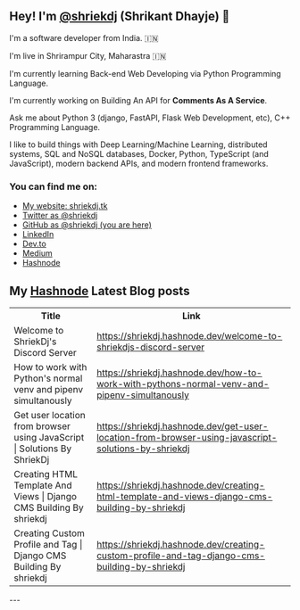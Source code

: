 ## Hey! I'm [@shriekdj](https://twitter.com/shriekdj) (Shrikant Dhayje) 👋

I'm a software developer from India. :india:

I'm live in Shrirampur City, Maharastra :india:

I'm currently learning Back-end Web Developing via Python Programming Language.

I'm currently working on Building An API for **Comments As A Service**.

Ask me about Python 3 (django, FastAPI, Flask Web Development, etc), C++ Programming Language.

I like to build things with Deep Learning/Machine Learning, distributed systems, SQL and NoSQL databases, Docker, Python, TypeScript (and JavaScript), modern backend APIs, and modern frontend frameworks.

### You can find me on:

* [My website: shriekdj.tk](https://shriekdj.tk/)
* [Twitter as @shriekdj](https://twitter.com/shriekdj)
* [GitHub as @shriekdj (you are here)](https://github.com/shriekdj)
* [LinkedIn](https://www.linkedin.com/in/shriekdj/)
* [Dev.to](https://dev.to/shriekdj)
* [Medium](https://shriekdj.medium.com/)
* [Hashnode](https://shriekdj.hashnode.dev)


<!--
**shriekdj/shriekdj** is a ✨ _special_ ✨ repository because its `README.md` (this file) appears on your GitHub profile.

Here are some ideas to get you started:

- 🔭 I’m currently working on ...
- 🌱 I’m currently learning ...
- 👯 I’m looking to collaborate on ...
- 🤔 I’m looking for help with ...
- 💬 Ask me about ...
- 📫 How to reach me: ...
- 😄 Pronouns: ...
- ⚡ Fun fact: ...
-->

## My [Hashnode](https://shriekdj.hashnode.dev/) Latest Blog posts
<table>
  <tr><th>Title</th><th>Link</th></tr>
  <!-- BLOG-POST-LIST:START --><tr><td>Welcome to ShriekDj&#39;s Discord Server</td><td><a href='https://shriekdj.hashnode.dev/welcome-to-shriekdjs-discord-server' target='_blank'>https://shriekdj.hashnode.dev/welcome-to-shriekdjs-discord-server</a></td></tr><tr><td>How to work with Python&#39;s normal venv and pipenv simultanously</td><td><a href='https://shriekdj.hashnode.dev/how-to-work-with-pythons-normal-venv-and-pipenv-simultanously' target='_blank'>https://shriekdj.hashnode.dev/how-to-work-with-pythons-normal-venv-and-pipenv-simultanously</a></td></tr><tr><td>Get user location from browser using JavaScript | Solutions By ShriekDj</td><td><a href='https://shriekdj.hashnode.dev/get-user-location-from-browser-using-javascript-solutions-by-shriekdj' target='_blank'>https://shriekdj.hashnode.dev/get-user-location-from-browser-using-javascript-solutions-by-shriekdj</a></td></tr><tr><td>Creating HTML Template And Views | Django CMS Building By shriekdj</td><td><a href='https://shriekdj.hashnode.dev/creating-html-template-and-views-django-cms-building-by-shriekdj' target='_blank'>https://shriekdj.hashnode.dev/creating-html-template-and-views-django-cms-building-by-shriekdj</a></td></tr><tr><td>Creating Custom Profile and Tag | Django CMS Building By shriekdj</td><td><a href='https://shriekdj.hashnode.dev/creating-custom-profile-and-tag-django-cms-building-by-shriekdj' target='_blank'>https://shriekdj.hashnode.dev/creating-custom-profile-and-tag-django-cms-building-by-shriekdj</a></td></tr><!-- BLOG-POST-LIST:END -->
</table>
---
